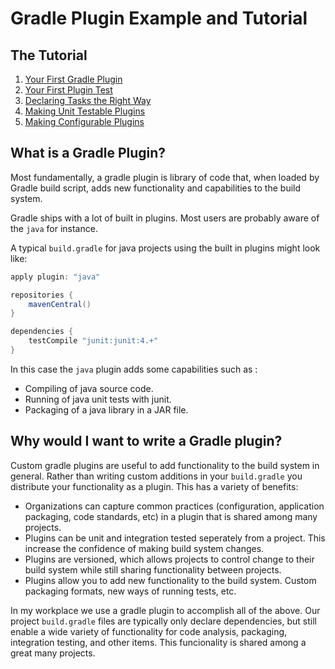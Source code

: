 # Gradle Plugin Example and Tutorial

## The Tutorial

1. [Your First Gradle Plugin](tutorial/1-your-first-gradle-plugin.md)
2. [Your First Plugin Test](tutorial/2-your-first-plugin-test.md)
3. [Declaring Tasks the Right Way](tutorial/3-declaring-tasks-the-right-way.md)
4. [Making Unit Testable Plugins](tutorial/4-making-unit-testable-plugins.md)
5. [Making Configurable Plugins](tutorial/5-making-configurable-plugins.md)

## What is a Gradle Plugin?

Most fundamentally, a gradle plugin is library of code that, when loaded by Gradle build script, adds new functionality and capabilities to the build system.

Gradle ships with a lot of built in plugins. Most users are probably aware of the ``java`` for instance.

A typical ``build.gradle`` for java projects using the built in plugins might look like:

``` groovy
apply plugin: "java"

repositories {
	mavenCentral()
}

dependencies {
	testCompile "junit:junit:4.+"
}
```

In this case the ``java`` plugin adds some capabilities such as :

- Compiling of java source code.
- Running of java unit tests with junit.
- Packaging of a java library in a JAR file.

## Why would I want to write a Gradle plugin?
 
Custom gradle plugins are useful to add functionality to the build system in general. Rather than writing custom additions in your ``build.gradle`` you distribute your functionality as a plugin. This has a variety of benefits:

- Organizations can capture common practices (configuration, application packaging, code standards, etc) in a plugin that is shared among many projects.
- Plugins can be unit and integration tested seperately from a project. This increase the confidence of making build system changes.
- Plugins are versioned, which allows projects to control change to their build system while still sharing functionality between projects.
- Plugins allow you to add new functionality to the build system. Custom packaging formats, new ways of running tests, etc. 

In my workplace we use a gradle plugin to accomplish all of the above. Our project ``build.gradle`` files are typically only declare dependencies, but still enable a wide variety of functionality for code analysis, packaging, integration testing, and other items. This funcionality is shared among a great many projects.

